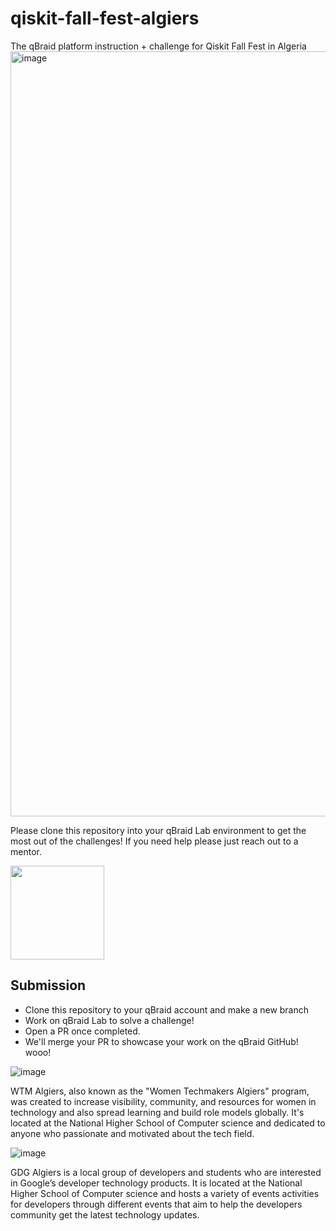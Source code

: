 # qiskit-fall-fest-algiers
The qBraid platform instruction + challenge for Qiskit Fall Fest in Algeria
<img width="1224" alt="image" src="https://user-images.githubusercontent.com/32727721/195728770-bdc77f23-1ad0-4153-921d-59d13fde44fe.png">

Please clone this repository into your qBraid Lab environment to get the most out of the challenges! If you need help please just reach out to a mentor.

[<img src="https://qbraid-static.s3.amazonaws.com/logos/Launch_on_qBraid_white.png" width="150">](https://account.qbraid.com?gitHubUrl=https://github.com/rryoung98/qiskit-fall-fest-algiers.git)

## Submission
- Clone this repository to your qBraid account and make a new branch
- Work on qBraid Lab to solve a challenge!
- Open a PR once completed.
- We'll merge your PR to showcase your work on the qBraid GitHub! wooo!


![image](https://github.com/qBraid/qiskit-fall-fest-algiers/blob/main/images/wtm.jpeg)

WTM Algiers, also known as the "Women Techmakers Algiers" program, was created to increase visibility, community, and resources for women in technology and also spread learning and build role models globally. It's located at the National Higher School of Computer science and dedicated to anyone who passionate and motivated about the tech field.

![image](https://user-images.githubusercontent.com/32727721/195728878-e1d729e8-3e44-4e8b-9369-e408fa9cd301.png)


GDG Algiers is a local group of developers and students who are interested in Google’s developer technology products. It is located at the National Higher School of Computer science and hosts a variety of events activities for developers through different events that aim to help the developers community get the latest technology updates.

